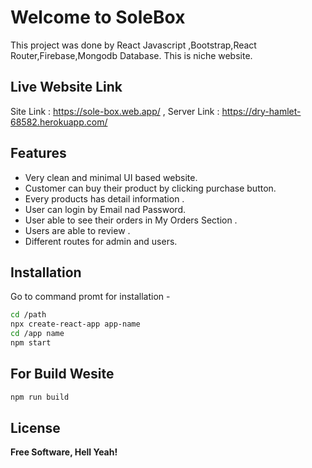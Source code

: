 # Welcome to  SoleBox 

This project was done by React Javascript ,Bootstrap,React Router,Firebase,Mongodb Database. This is niche website. 

## Live Website Link
Site Link : https://sole-box.web.app/  ,
Server Link : https://dry-hamlet-68582.herokuapp.com/

## Features

- Very clean and minimal UI based website.
- Customer can buy their product by clicking purchase button.
- Every products has detail information .
- User can login by Email nad Password.
- User  able to see their orders in My Orders Section .
- Users are able to review .
- Different routes for admin and users.

## Installation

Go to command promt for installation -

```sh
cd /path
npx create-react-app app-name
cd /app name
npm start
```
## For Build Wesite 

```sh
npm run build 
```

## License

**Free Software, Hell Yeah!**

